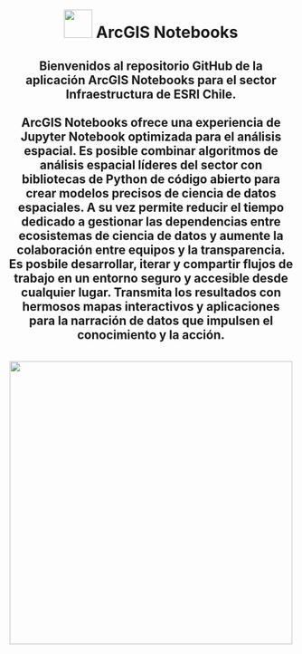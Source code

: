 <div id="title" align="center">   <h1><img src="https://www.esri.com/content/dam/esrisites/en-us/arcgis/products/arcgis-notebooks/assets/arcgis-notebooks-logo.png" width="50"/> ArcGIS Notebooks </h1></div>

<div id="header" align="center">
  <h2>Bienvenidos al repositorio GitHub de la aplicación ArcGIS Notebooks para el sector Infraestructura de ESRI Chile.<br>
    <br>
    ArcGIS Notebooks ofrece una experiencia de Jupyter Notebook optimizada para el análisis espacial. Es posible combinar algoritmos de análisis espacial líderes del sector con bibliotecas de Python de código abierto para crear modelos precisos de ciencia de datos espaciales. A su vez permite reducir el tiempo dedicado a gestionar las dependencias entre ecosistemas de ciencia de datos y aumente la colaboración entre equipos y la transparencia. <br>Es posbile desarrollar, iterar y compartir flujos de trabajo en un entorno seguro y accesible desde cualquier lugar. Transmita los resultados con hermosos mapas interactivos y aplicaciones para la narración de datos que impulsen el conocimiento y la acción.</h2><br>
    <img src="https://www.esri.com/content/dam/esrisites/en-us/arcgis/products/arcgis-field-maps/assets/arcgis-fieldmaps-banner-fg.png" width="500"/><br>
</div>

